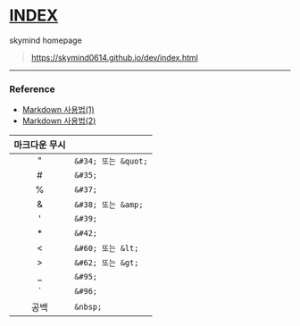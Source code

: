 # [INDEX](https://skymind0614.github.io/dev/index.html)
skymind homepage
>https://skymind0614.github.io/dev/index.html

---
### Reference
- [Markdown 사용법(1)](https://gist.github.com/ihoneymon/652be052a0727ad59601)
- [Markdown 사용법(2)](https://simhyejin.github.io/2016/06/30/Markdown-syntax/)

마크다운 무시|&nbsp;
:---------: | ---------
&#34;|`&#34; 또는 &quot;`
&#35;|`&#35;`
&#37;|`&#37;`
&#38;|`&#38; 또는 &amp;`
&#39;|`&#39;`
&#42;|`&#42;`
&#60;|`&#60; 또는 &lt;`
&#62;|`&#62; 또는 &gt;`
&#95;|`&#95;`
&#96;|`&#96;`
공백|`&nbsp;`
